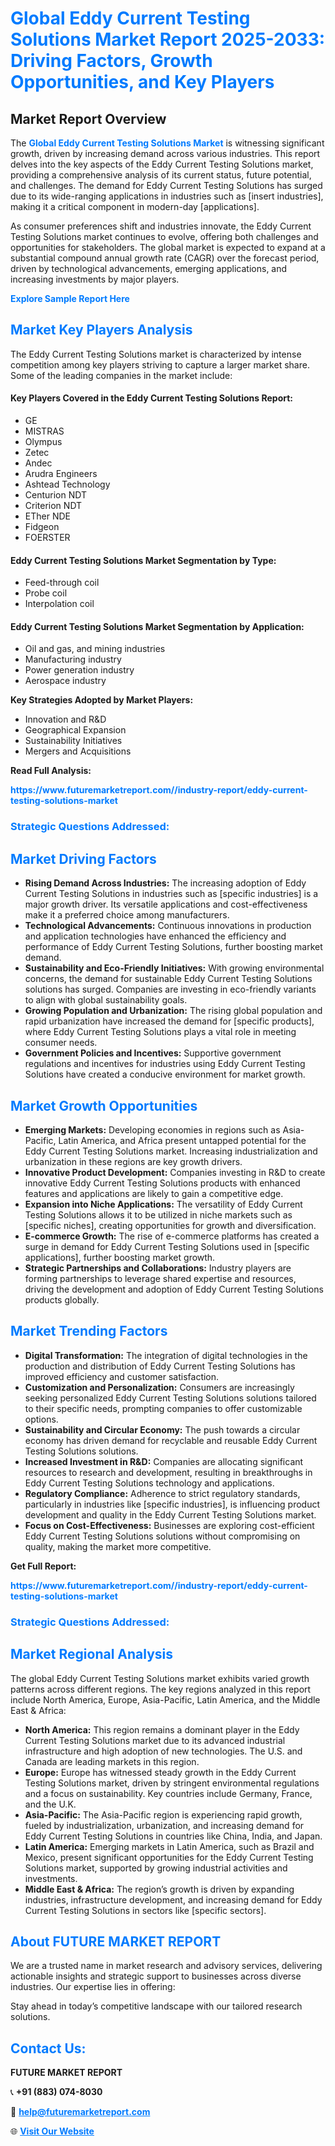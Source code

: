 <h1 style="color: #007BFF;">Global Eddy Current Testing Solutions Market Report 2025-2033: Driving Factors, Growth Opportunities, and Key Players</h1>

<section id="overview">
<h2>Market Report Overview</h2>
<p>The <a href="https://www.futuremarketreport.com//industry-report/eddy-current-testing-solutions-market" style="color: #007BFF; text-decoration: none;"><strong>Global Eddy Current Testing Solutions Market</strong></a> is witnessing significant growth, driven by increasing demand across various industries. This report delves into the key aspects of the Eddy Current Testing Solutions market, providing a comprehensive analysis of its current status, future potential, and challenges. The demand for Eddy Current Testing Solutions has surged due to its wide-ranging applications in industries such as [insert industries], making it a critical component in modern-day [applications].</p>
<p>As consumer preferences shift and industries innovate, the Eddy Current Testing Solutions market continues to evolve, offering both challenges and opportunities for stakeholders. The global market is expected to expand at a substantial compound annual growth rate (CAGR) over the forecast period, driven by technological advancements, emerging applications, and increasing investments by major players.</p>
</section>

<section id="overview">
<p><a href="https://www.futuremarketreport.com//request-sample/reportId=54105" style="color: #007BFF; text-decoration: none;"><strong>Explore Sample Report Here</strong></a></p>
</section>

<section id="key-players">
<h2 style="color: #007BFF;">Market Key Players Analysis</h2>
<p>The Eddy Current Testing Solutions market is characterized by intense competition among key players striving to capture a larger market share. Some of the leading companies in the market include:</p>
<h4>Key Players Covered in the Eddy Current Testing Solutions Report:</h4>
<ul><li>GE</li><li>MISTRAS</li><li>Olympus</li><li>Zetec</li><li>Andec</li><li>Arudra Engineers</li><li>Ashtead Technology</li><li>Centurion NDT</li><li>Criterion NDT</li><li>ETher NDE</li><li>Fidgeon</li><li>FOERSTER</li></ul>
<h4>Eddy Current Testing Solutions Market Segmentation by Type:</h4>
<ul><li>Feed-through coil</li><li>Probe coil</li><li>Interpolation coil</li></ul>

<h4>Eddy Current Testing Solutions Market Segmentation by Application:</h4>
<ul><li>Oil and gas, and mining industries</li><li>Manufacturing industry</li><li>Power generation industry</li><li>Aerospace industry</li></ul>
<p><strong>Key Strategies Adopted by Market Players:</strong></p>
<ul>
<li>Innovation and R&D</li>
<li>Geographical Expansion</li>
<li>Sustainability Initiatives</li>
<li>Mergers and Acquisitions</li>
</ul>
</section>

<section>
<p><strong>Read Full Analysis: </strong></p><a href="https://www.futuremarketreport.com//industry-report/eddy-current-testing-solutions-market" style="color: #007BFF; text-decoration: none;"><strong>https://www.futuremarketreport.com//industry-report/eddy-current-testing-solutions-market</strong></a>
<h3 style="color: #007BFF;">Strategic Questions Addressed:</h3>
</section>

<section id="driving-factors">
<h2 style="color: #007BFF;">Market Driving Factors</h2>
<ul>
<li><strong>Rising Demand Across Industries:</strong> The increasing adoption of Eddy Current Testing Solutions in industries such as [specific industries] is a major growth driver. Its versatile applications and cost-effectiveness make it a preferred choice among manufacturers.</li>
<li><strong>Technological Advancements:</strong> Continuous innovations in production and application technologies have enhanced the efficiency and performance of Eddy Current Testing Solutions, further boosting market demand.</li>
<li><strong>Sustainability and Eco-Friendly Initiatives:</strong> With growing environmental concerns, the demand for sustainable Eddy Current Testing Solutions solutions has surged. Companies are investing in eco-friendly variants to align with global sustainability goals.</li>
<li><strong>Growing Population and Urbanization:</strong> The rising global population and rapid urbanization have increased the demand for [specific products], where Eddy Current Testing Solutions plays a vital role in meeting consumer needs.</li>
<li><strong>Government Policies and Incentives:</strong> Supportive government regulations and incentives for industries using Eddy Current Testing Solutions have created a conducive environment for market growth.</li>
</ul>
</section>

<section id="growth-opportunities">
<h2 style="color: #007BFF;">Market Growth Opportunities</h2>
<ul>
<li><strong>Emerging Markets:</strong> Developing economies in regions such as Asia-Pacific, Latin America, and Africa present untapped potential for the Eddy Current Testing Solutions market. Increasing industrialization and urbanization in these regions are key growth drivers.</li>
<li><strong>Innovative Product Development:</strong> Companies investing in R&D to create innovative Eddy Current Testing Solutions products with enhanced features and applications are likely to gain a competitive edge.</li>
<li><strong>Expansion into Niche Applications:</strong> The versatility of Eddy Current Testing Solutions allows it to be utilized in niche markets such as [specific niches], creating opportunities for growth and diversification.</li>
<li><strong>E-commerce Growth:</strong> The rise of e-commerce platforms has created a surge in demand for Eddy Current Testing Solutions used in [specific applications], further boosting market growth.</li>
<li><strong>Strategic Partnerships and Collaborations:</strong> Industry players are forming partnerships to leverage shared expertise and resources, driving the development and adoption of Eddy Current Testing Solutions products globally.</li>
</ul>
</section>

<section id="trending-factors">
<h2 style="color: #007BFF;">Market Trending Factors</h2>
<ul>
<li><strong>Digital Transformation:</strong> The integration of digital technologies in the production and distribution of Eddy Current Testing Solutions has improved efficiency and customer satisfaction.</li>
<li><strong>Customization and Personalization:</strong> Consumers are increasingly seeking personalized Eddy Current Testing Solutions solutions tailored to their specific needs, prompting companies to offer customizable options.</li>
<li><strong>Sustainability and Circular Economy:</strong> The push towards a circular economy has driven demand for recyclable and reusable Eddy Current Testing Solutions solutions.</li>
<li><strong>Increased Investment in R&D:</strong> Companies are allocating significant resources to research and development, resulting in breakthroughs in Eddy Current Testing Solutions technology and applications.</li>
<li><strong>Regulatory Compliance:</strong> Adherence to strict regulatory standards, particularly in industries like [specific industries], is influencing product development and quality in the Eddy Current Testing Solutions market.</li>
<li><strong>Focus on Cost-Effectiveness:</strong> Businesses are exploring cost-efficient Eddy Current Testing Solutions solutions without compromising on quality, making the market more competitive.</li>
</ul>
</section>

<section>
<p><strong>Get Full Report: </strong></p><a href="https://www.futuremarketreport.com//industry-report/eddy-current-testing-solutions-market" style="color: #007BFF; text-decoration: none;"><strong>https://www.futuremarketreport.com//industry-report/eddy-current-testing-solutions-market</strong></a>
<h3 style="color: #007BFF;">Strategic Questions Addressed:</h3>
</section>


<section id="regional-analysis">
<h2 style="color: #007BFF;">Market Regional Analysis</h2>
<p>The global Eddy Current Testing Solutions market exhibits varied growth patterns across different regions. The key regions analyzed in this report include North America, Europe, Asia-Pacific, Latin America, and the Middle East & Africa:</p>
<ul>
<li><strong>North America:</strong> This region remains a dominant player in the Eddy Current Testing Solutions market due to its advanced industrial infrastructure and high adoption of new technologies. The U.S. and Canada are leading markets in this region.</li>
<li><strong>Europe:</strong> Europe has witnessed steady growth in the Eddy Current Testing Solutions market, driven by stringent environmental regulations and a focus on sustainability. Key countries include Germany, France, and the U.K.</li>
<li><strong>Asia-Pacific:</strong> The Asia-Pacific region is experiencing rapid growth, fueled by industrialization, urbanization, and increasing demand for Eddy Current Testing Solutions in countries like China, India, and Japan.</li>
<li><strong>Latin America:</strong> Emerging markets in Latin America, such as Brazil and Mexico, present significant opportunities for the Eddy Current Testing Solutions market, supported by growing industrial activities and investments.</li>
<li><strong>Middle East & Africa:</strong> The region’s growth is driven by expanding industries, infrastructure development, and increasing demand for Eddy Current Testing Solutions in sectors like [specific sectors].</li>
</ul>
</section>

<footer>
<h2 style="color: #007BFF;">About FUTURE MARKET REPORT</h2>
<p>We are a trusted name in market research and advisory services, delivering actionable insights and strategic support to businesses across diverse industries. Our expertise lies in offering:</p>

<p>Stay ahead in today’s competitive landscape with our tailored research solutions.</p>

<h2 style="color: #007BFF;">Contact Us:</h2>
<p><strong>FUTURE MARKET REPORT</strong></p>
<p>📞 <strong>+91 (883) 074-8030</strong></p>
<p>📧 <strong><a href="mailto:help@futuremarketreport.com" style="color: #007BFF;">help@futuremarketreport.com</a></strong></p>
<p>🌐 <strong><a href="https://www.futuremarketreport.com/" style="color: #007BFF;">Visit Our Website</a></strong></p>
</footer>